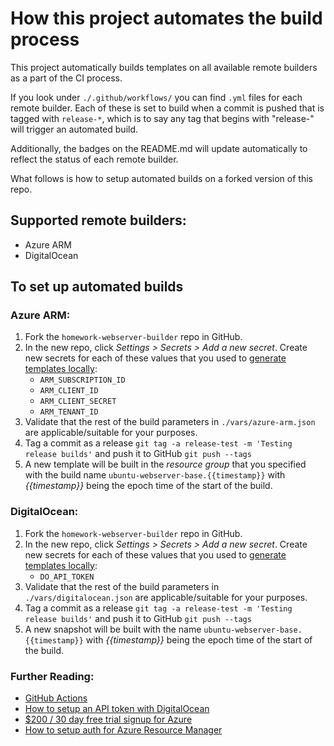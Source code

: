 # How this project automates the build process

This project automatically builds templates on all available remote builders as a part of the CI process.

If you look under `./.github/workflows/` you can find `.yml` files for each remote builder. Each of these is set to build when a commit is pushed that is tagged with `release-*`, which is to say any tag that begins with "release-" will trigger an automated build.

Additionally, the badges on the README.md will update automatically to reflect the status of each remote builder.

What follows is how to setup automated builds on a forked version of this repo.

## Supported remote builders:
* Azure ARM
* DigitalOcean

## To set up automated builds

### Azure ARM:
1. Fork the `homework-webserver-builder` repo in GitHub.
2. In the new repo, click _Settings > Secrets > Add a new secret_. Create new secrets for each of these values that you used to [generate templates locally](HOWTO.md):
    * `ARM_SUBSCRIPTION_ID`
    * `ARM_CLIENT_ID`
    * `ARM_CLIENT_SECRET`
    * `ARM_TENANT_ID`
3. Validate that the rest of the build parameters in `./vars/azure-arm.json` are applicable/suitable for your purposes.
4. Tag a commit as a release `git tag -a release-test -m 'Testing release builds'` and push it to GitHub `git push --tags`
5. A new template will be built in the _resource group_ that you specified with the build name `ubuntu-webserver-base.{{timestamp}}` with _{{timestamp}}_ being the epoch time of the start of the build.

### DigitalOcean:
1. Fork the `homework-webserver-builder` repo in GitHub.
2. In the new repo, click _Settings > Secrets > Add a new secret_. Create new secrets for each of these values that you used to [generate templates locally](HOWTO.md):
    * `DO_API_TOKEN`
3. Validate that the rest of the build parameters in `./vars/digitalocean.json` are applicable/suitable for your purposes.
3. Tag a commit as a release `git tag -a release-test -m 'Testing release builds'` and push it to GitHub `git push --tags`
5. A new snapshot will be built with the name `ubuntu-webserver-base.{{timestamp}}` with _{{timestamp}}_ being the epoch time of the start of the build.

### Further Reading:
* [GitHub Actions](https://github.com/features/actions)
* [How to setup an API token with DigitalOcean](https://www.digitalocean.com/docs/apis-clis/api/create-personal-access-token/)
* [$200 / 30 day free trial signup for Azure](https://azure.microsoft.com/en-us/free/)
* [How to setup auth for Azure Resource Manager](https://packer.io/docs/builders/azure.html#authentication-for-azure)
